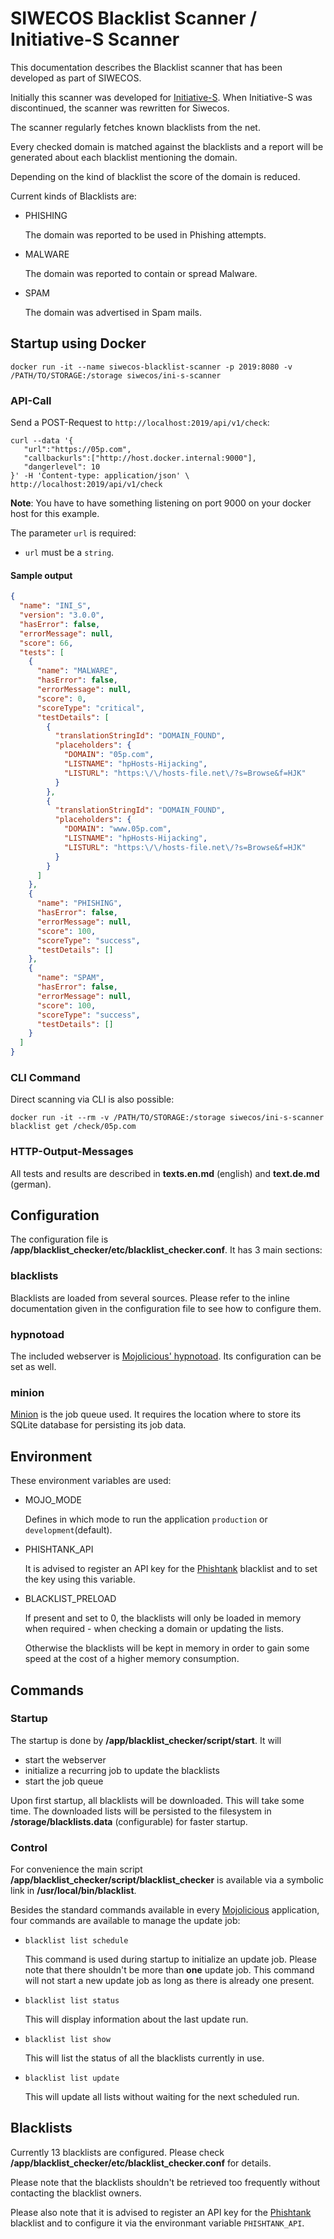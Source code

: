 # SIWECOS Blacklist Scanner / Initiative-S Scanner

This documentation describes the Blacklist scanner that has been developed as part of SIWECOS.

Initially this scanner was developed for [Initiative-S](https://www.initiative-s.de/). When Initiative-S was discontinued, the scanner was rewritten for Siwecos.

The scanner regularly fetches known blacklists from the net.

Every checked domain is matched against the blacklists and a report will be generated about each blacklist mentioning the domain.

Depending on the kind of blacklist the score of the domain is reduced.

Current kinds of Blacklists are:

- PHISHING

  The domain was reported to be used in Phishing attempts.

- MALWARE

  The domain was reported to contain or spread Malware.

- SPAM

  The domain was advertised in Spam mails.

## Startup using Docker

`docker run -it --name siwecos-blacklist-scanner -p 2019:8080 -v /PATH/TO/STORAGE:/storage siwecos/ini-s-scanner`

### API-Call

Send a POST-Request to `http://localhost:2019/api/v1/check`:

```shell
curl --data '{
   "url":"https://05p.com",
   "callbackurls":["http://host.docker.internal:9000"],
   "dangerlevel": 10
}' -H 'Content-type: application/json' \
http://localhost:2019/api/v1/check
```

**Note**: You have to have something listening on port 9000 on your docker host for this example.

The parameter `url` is required:

- `url` must be a `string`.

#### Sample output

```json
{
  "name": "INI_S",
  "version": "3.0.0",
  "hasError": false,
  "errorMessage": null,
  "score": 66,
  "tests": [
    {
      "name": "MALWARE",
      "hasError": false,
      "errorMessage": null,
      "score": 0,
      "scoreType": "critical",
      "testDetails": [
        {
          "translationStringId": "DOMAIN_FOUND",
          "placeholders": {
            "DOMAIN": "05p.com",
            "LISTNAME": "hpHosts-Hijacking",
            "LISTURL": "https:\/\/hosts-file.net\/?s=Browse&f=HJK"
          }
        },
        {
          "translationStringId": "DOMAIN_FOUND",
          "placeholders": {
            "DOMAIN": "www.05p.com",
            "LISTNAME": "hpHosts-Hijacking",
            "LISTURL": "https:\/\/hosts-file.net\/?s=Browse&f=HJK"
          }
        }
      ]
    },
    {
      "name": "PHISHING",
      "hasError": false,
      "errorMessage": null,
      "score": 100,
      "scoreType": "success",
      "testDetails": []
    },
    {
      "name": "SPAM",
      "hasError": false,
      "errorMessage": null,
      "score": 100,
      "scoreType": "success",
      "testDetails": []
    }
  ]
}
```

### CLI Command

Direct scanning via CLI is also possible:

`docker run -it --rm -v /PATH/TO/STORAGE:/storage siwecos/ini-s-scanner blacklist get /check/05p.com`

### HTTP-Output-Messages

All tests and results are described in **texts.en.md** (english) and **text.de.md** (german).

## Configuration

The configuration file is **/app/blacklist_checker/etc/blacklist_checker.conf**. It has 3 main sections:

### blacklists

Blacklists are loaded from several sources. Please refer to the inline documentation given in the configuration file to see how to configure them.

### hypnotoad

The included webserver is [Mojolicious' hypnotoad](https://mojolicious.org/perldoc/Mojo/Server/Hypnotoad). Its configuration can be set as well.

### minion

[Minion](https://mojolicious.org/perldoc/Minion) is the job queue used. It requires the location where to store its SQLite database for persisting its job data.

## Environment

These environment variables are used:

- MOJO_MODE

  Defines in which mode to run the application `production` or `development`(default).

- PHISHTANK_API

  It is advised to register an API key for the [Phishtank](https://data.phishtank.com/) blacklist and to set the key using this variable.

- BLACKLIST_PRELOAD

  If present and set to 0, the blacklists will only be loaded in memory when required - when checking a domain or updating the lists.

  Otherwise the blacklists will be kept in memory in order to gain some speed at the cost of a higher memory consumption.

## Commands

### Startup

The startup is done by **/app/blacklist_checker/script/start**. It will

- start the webserver
- initialize a recurring job to update the blacklists
- start the job queue

Upon first startup, all blacklists will be downloaded. This will take some time. The downloaded lists will be persisted to the filesystem in **/storage/blacklists.data** (configurable) for faster startup.

### Control

For convenience the main script **/app/blacklist_checker/script/blacklist_checker** is available via a symbolic link in **/usr/local/bin/blacklist**.

Besides the standard commands available in every [Mojolicious](https://mojolicious.org/) application, four commands are available to manage the update job:

- `blacklist list schedule`

  This command is used during startup to initialize an update job. Please note that there shouldn't be more than **one** update job. This command will not start a new update job as long as there is already one present.

- `blacklist list status`

  This will display information about the last update run.

- `blacklist list show`

  This will list the status of all the blacklists currently in use.

- `blacklist list update`

  This will update all lists without waiting for the next scheduled run.

## Blacklists

Currently 13 blacklists are configured. Please check **/app/blacklist_checker/etc/blacklist_checker.conf** for details.

Please note that the blacklists shouldn't be retrieved too frequently without contacting the blacklist owners.

Please also note that it is advised to register an API key for the [Phishtank](https://data.phishtank.com/) blacklist and to configure it via the environmant variable `PHISHTANK_API`.
